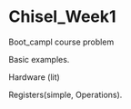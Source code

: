# Chisel_Week1

Boot_campl course problem

Basic examples.

Hardware (lit)

Registers(simple, Operations).


